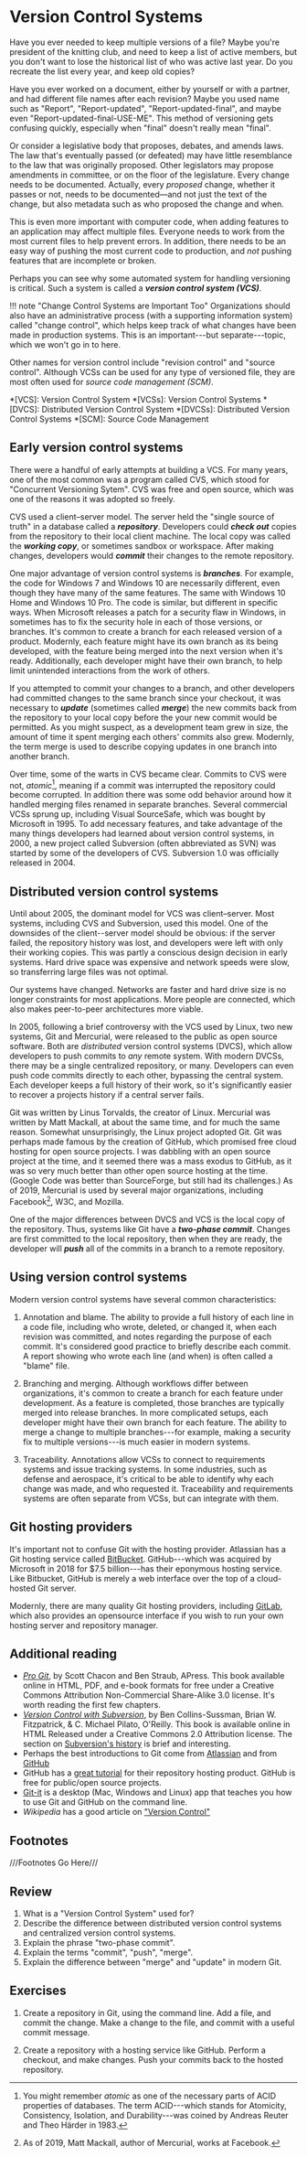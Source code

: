 # Version Control Systems

Have you ever needed to keep multiple versions of a file? Maybe you're president
of the knitting club, and need to keep a list of active members, but you don't
want to lose the historical list of who was active last year. Do you recreate
the list every year, and keep old copies?

Have you ever worked on a document, either by yourself or with a partner, and
had different file names after each revision? Maybe you used name such as
"Report", "Report-updated", "Report-updated-final", and maybe even
"Report-updated-final-USE-ME". This method of versioning gets confusing quickly,
especially when "final" doesn't really mean "final".

Or consider a legislative body that proposes, debates, and amends laws. The law
that's eventually passed (or defeated) may have little resemblance to the law
that was originally proposed. Other legislators may propose amendments in
committee, or on the floor of the legislature. Every change needs to be
documented. Actually, every _proposed_ change, whether it passes or not, needs
to be documented—and not just the text of the change, but also metadata such as
who proposed the change and when.

This is even more important with computer code, when adding features to an
application may affect multiple files. Everyone needs to work from the most
current files to help prevent errors. In addition, there needs to be an easy way
of pushing the most current code to production, and _not_ pushing features that
are incomplete or broken.

Perhaps you can see why some automated system for handling versioning is
critical. Such a system is called a _**version control system (VCS)**_.

!!! note "Change Control Systems are Important Too"
    Organizations should also have an administrative process (with a supporting
    information system) called "change control", which helps keep track of what
    changes have been made in production systems. This is an important---but
    separate---topic, which we won't go in to here.

Other names for version control include "revision control" and "source control".
Although VCSs can be used for any type of versioned file, they are most often
used for _source code management (SCM)_.

*[VCS]: Version Control System
*[VCSs]: Version Control Systems
*[DVCS]: Distributed Version Control System
*[DVCSs]: Distributed Version Control Systems
*[SCM]: Source Code Management

## Early version control systems

There were a handful of early attempts at building a VCS. For many years, one of
the most common was a program called CVS, which stood for "Concurrent Versioning
Sytem". CVS was free and open source, which was one of the reasons it was
adopted so freely.

CVS used a client–server model. The server held the "single source of truth" in
a database called a _**repository**_. Developers could _**check out**_ copies from the
repository to their local client machine. The local copy was called the _**working
copy**_, or sometimes sandbox or workspace. After making changes, developers would
_**commit**_ their changes to the remote repository.

One major advantage of version control systems is _**branches**_. For example, the
code for Windows 7 and Windows 10 are necessarily different, even though they
have many of the same features. The same with Windows 10 Home and Windows 10
Pro. The code is similar, but different in specific ways. When Microsoft
releases a patch for a security flaw in Windows, in sometimes has to fix the
security hole in each of those versions, or branches. It's common to create a
branch for each released version of a product. Modernly, each feature might have
its own branch as its being developed, with the feature being merged into the
next version when it's ready. Additionally, each developer might have their own
branch, to help limit unintended interactions from the work of others.

If you attempted to commit your changes to a branch, and other developers had
committed changes to the same branch since your checkout, it was necessary to
_**update**_ (sometimes called _**merge**_) the new commits back from the
repository to your local copy before the your new commit would be permitted. As
you might suspect, as a development team grew in size, the amount of time it
spent merging each others' commits also grew. Modernly, the term merge is used
to describe copying updates in one branch into another branch.

Over time, some of the warts in CVS became clear. Commits to CVS were not,
_atomic_[^atomic], meaning if a commit was interrupted the repository could
become corrupted. In addition there was some odd behavior around how it handled
merging files renamed in separate branches. Several commercial VCSs sprung up,
including Visual SourceSafe, which was bought by Microsoft in 1995.
To add necessary features, and take advantage of the many things developers had
learned about version control systems, in 2000, a new project called Subversion
(often abbreviated as SVN) was started by some of the developers of CVS.
Subversion 1.0 was officially released in 2004.

[^atomic]: You might remember _atomic_ as one of the necessary parts of ACID
properties of databases. The term ACID---which stands for Atomicity,
Consistency, Isolation, and Durability---was coined by Andreas Reuter and Theo
Härder in 1983.

## Distributed version control systems

Until about 2005, the dominant model for VCS was client–server. Most systems,
including CVS and Subversion, used this model. One of the downsides of the
client--server model should be obvious: if the server failed, the repository
history was lost, and developers were left with only their working copies. This
was partly a conscious design decision in early systems. Hard drive space was
expensive and network speeds were slow, so transferring large files was not
optimal.

Our systems have changed. Networks are faster and hard drive size is no longer
constraints for most applications. More people are connected, which also makes
peer-to-peer architectures more viable.

In 2005, following a brief controversy with the VCS used by Linux, two new
systems, Git and Mercurial, were released to the public as open source software.
Both are _distributed_ version control systems (DVCS), which allow developers to
push commits to _any_ remote system. With modern DVCSs, there may be a single
centralized repository, or many. Developers can even push code commits directly
to each other, bypassing the central system. Each developer keeps a full history
of their work, so it's significantly easier to recover a projects history if a
central server fails.

Git was written by Linus Torvalds, the creator of Linux. Mercurial was written
by Matt Mackall, at about the same time, and for much the same reason. Somewhat
unsurprisingly, the Linux project adopted Git. Git was perhaps made famous by
the creation of GitHub, which promised free cloud hosting for open source
projects. I was dabbling with an open source project at the time, and it seemed
there was a mass exodus to GitHub, as it was so very much better than other open
source hosting at the time. (Google Code was better than SourceForge, but still
had its challenges.) As of 2019, Mercurial is used by several major
organizations, including Facebook[^MM], W3C, and Mozilla.

[^MM]: As of 2019, Matt Mackall, author of Mercurial, works at Facebook.

One of the major differences between DVCS and VCS is the local copy of the
repository. Thus, systems like Git have a _**two-phase commit**_. Changes are
first committed to the local repository, then when they are ready, the developer
will _**push**_ all of the commits in a branch to a remote repository.

## Using version control systems

Modern version control systems have several common characteristics:

1. Annotation and blame. The ability to provide a full history of each line in a
   code file, including who wrote, deleted, or changed it, when each revision
   was committed, and notes regarding the purpose of each commit. It's
   considered good practice to briefly describe each commit. A report showing
   who wrote each line (and when) is often called a "blame" file.

2. Branching and merging. Although workflows differ between organizations, it's
  common to create a branch for each feature under development. As a feature is
  completed, those branches are typically merged into release branches. In more
  complicated setups, each developer might have their own branch for each
  feature. The ability to merge a change to multiple branches---for example,
  making a security fix to multiple versions---is much easier in modern systems.

3. Traceability. Annotations allow VCSs to connect to requirements systems and
  issue tracking systems. In some industries, such as defense and aerospace,
  it's critical to be able to identify why each change was made, and who
  requested it. Traceability and requirements systems are often separate from
  VCSs, but can integrate with them.

## Git hosting providers

It's important not to confuse Git with the hosting provider. Atlassian has a Git
hosting service called [BitBucket]. GitHub---which was acquired by Microsoft in
2018 for $7.5 billion---has their eponymous hosting service. Like Bitbucket,
GitHub is merely a web interface over the top of a cloud-hosted Git server.

Modernly, there are many quality Git hosting providers, including [GitLab],
which also provides an opensource interface if you wish to run your own hosting
server and repository manager.

[BitBucket]: https://bitbucket.org/product/
[GitHub]: https://github.com
[GitLab]: https://about.gitlab.com

## Additional reading

* _[Pro Git]_, by Scott Chacon and Ben Straub, APress. This book available
    online in HTML, PDF, and e-book formats for free under a Creative Commons
    Attribution Non-Commercial Share-Alike 3.0 license. It's worth reading the
    first few chapters.
* _[Version Control with Subversion]_, by Ben Collins-Sussman, Brian W.
  Fitzpatrick, & C. Michael Pilato, O'Reilly. This book is available online in
  HTML Released under a Creative Commons 2.0 Attribution license. The section on
  [Subversion's history](http://svnbook.red-bean.com/en/1.7/svn.intro.whatis.html#svn.intro.history)
  is brief and interesting.
* Perhaps the best introductions to Git come from [Atlassian](https://www.atlassian.com/git/tutorials/what-is-version-control)
  and from [GitHub](https://try.github.io)
* GitHub has a [great tutorial](https://guides.github.com/activities/hello-world/)
  for their repository hosting product. GitHub is free for public/open source
  projects.
* [Git-it] is a desktop (Mac, Windows and Linux) app that teaches you how to use
Git and GitHub on the command line.
* _Wikipedia_ has a good article on ["Version Control"](https://en.wikipedia.org/wiki/Version_control)

[Pro Git]: https://git-scm.com/book/en/v2
[Version Control with Subversion]: http://svnbook.red-bean.com
[Git-it]: https://github.com/jlord/git-it-electron#what-to-install

## Footnotes
///Footnotes Go Here///

## Review

1. What is a "Version Control System" used for?
2. Describe the difference between distributed version control systems and
   centralized version control systems.
3. Explain the phrase "two-phase commit".
3. Explain the terms "commit", "push", "merge".
4. Explain the difference between "merge" and "update" in modern Git.

## Exercises

1. Create a repository in Git, using the command line. Add a file, and commit
the change. Make a change to the file, and commit with a useful commit message.

2. Create a repository with a hosting service like GitHub. Perform a checkout,
and make changes. Push your commits back to the hosted repository.
